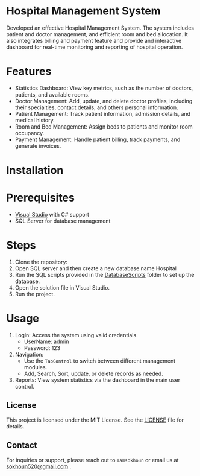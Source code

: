 
# Hospital Management System

Developed an effective Hospital Management System. The system includes patient and doctor management, and efficient room and bed allocation. 
It also integrates billing and payment feature and provide and interactive dashboard for real-time monitoring and reporting of hospital operation.

# Features

- Statistics Dashboard: View key metrics, such as the number of doctors, patients, and available rooms.
- Doctor Management: Add, update, and delete doctor profiles, including their specialties, contact details, and others personal information.
- Patient Management: Track patient information, admission details, and medical history.
- Room and Bed Management: Assign beds to patients and monitor room occupancy.
- Payment Management: Handle patient billing, track payments, and generate invoices.

# Installation

# Prerequisites

- [Visual Studio](https://visualstudio.microsoft.com/) with C# support
- SQL Server for database management

# Steps

1. Clone the repository:
2. Open SQL server and then create a new database name Hospital
3. Run the SQL scripts provided in the [DatabaseScripts](DatabaseScripts) folder to set up the database.
4. Open the solution file in Visual Studio.
5. Run the project.

# Usage

1. Login: Access the system using valid credentials.
   - UserName: admin
   - Password: 123
3. Navigation:
   - Use the `TabControl` to switch between different management modules.
   - Add, Search, Sort, update, or delete records as needed.
4. Reports: View system statistics via the dashboard in the main user control.

## License

This project is licensed under the MIT License. See the [LICENSE](LICENSE) file for details.

## Contact

For inquiries or support, please reach out to `Iamsokhoun` or email us at sokhoun520@gmail.com .

